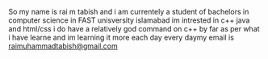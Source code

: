 
So my name is rai m tabish and i am currentely a student of bachelors in computer science in FAST unisversity islamabad im intrested in c++ java and html/css
i do have a relatively god command on c++ by far as per what i have learne and im learning it more each day every daymy email is raimuhammadtabish@gmail.com
